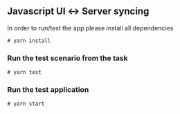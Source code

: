 ## Javascript UI ↔ Server syncing

In order to run/test the app please install all dependencies

```
# yarn install
```

### Run the test scenario from the task

```
# yarn test
```

### Run the test application

```
# yarn start
```
